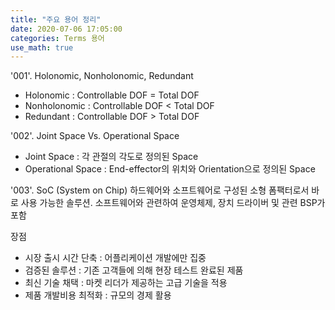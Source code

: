 ```yaml
---
title: "주요 용어 정리"
date: 2020-07-06 17:05:00
categories: Terms 용어
use_math: true
---
```

'001'. Holonomic, Nonholonomic, Redundant
  - Holonomic : Controllable DOF = Total DOF
  - Nonholonomic : Controllable DOF < Total DOF
  - Redundant : Controllable DOF > Total DOF


'002'. Joint Space Vs. Operational Space
  - Joint Space : 각 관절의 각도로 정의된 Space
  - Operational Space : End-effector의 위치와 Orientation으로 정의된 Space


'003'. SoC (System on Chip)
하드웨어와 소프트웨어로 구성된 소형 폼팩터로서 바로 사용 가능한 솔루션. 소프트웨어와 관련하여 운영체제, 장치 드라이버 및 관련 BSP가 포함

장점
  - 시장 출시 시간 단축 : 어플리케이션 개발에만 집중
  - 검증된 솔루션 : 기존 고객들에 의해 현장 테스트 완료된 제품
  - 최신 기술 채택 : 마켓 리더가 제공하는 고급 기술을 적용
  - 제품 개발비용 최적화 : 규모의 경제 활용
